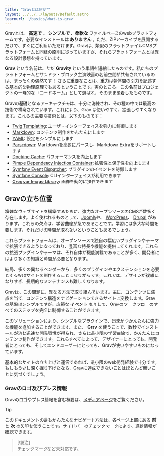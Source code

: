 ```yaml
---
title: "Gravとは何か?"
layout: ../../../layouts/Default.astro
learnurl: '/basics/what-is-grav'
---
```


Gravとは、 **高速で** 、 **シンプルで** 、**柔軟な** ファイルベースのwebプラットフォームです。必要なインストールは **ありません** 。ただ、ZIPアーカイブを展開するだけで、すぐにご利用いただけます。Gravは、類似のフラットファイルCMSプラットフォームと同様の原則に従っていますが、それらプラットフォームとは異なる設計思想を持っています。

**Grav** という名前は、ただ **Gravity** という単語を短縮したものです。私たちのプラットフォームとサンドラ・ブロック主演映画の名前空間が共有されているのは、まったくの偶然です！ さらに重要なことは、重力は物体間の引力を記述する基本的な物理原理でもあるということです。実のところ、この名前はプロジェクトの一時的な「コードネーム」として選ばれ、そのまま定着したものです。

Gravの基礎となるアーキテクチャは、十分に洗練され、その種の中では最高の技術で構築されています。これにより、Grav は使いやすく、拡張しやすくなります。これらの主要な技術とは、以下のものです： 

* [Twig Templating](https://twig.symfony.com/): ユーザ・インターフェイスを強力に制御します
* [Markdown](https://en.wikipedia.org/wiki/Markdown): コンテンツ制作をかんたんにします
* [YAML](https://yaml.org): 設定をシンプルにします
* [Parsedown](https://parsedown.org/): Markdownを高速にパースし、Markdown Extraをサポートします
* [Doctrine Cache](https://www.doctrine-project.org/projects/doctrine-orm/en/2.6/reference/caching.html): パフォーマンスを向上します
* [Pimple Dependency Injection Container](https://github.com/silexphp/Pimple): 拡張性と保守性を向上します
* [Symfony Event Dispatcher](https://symfony.com/doc/current/components/event_dispatcher.html): プラグインのイベントを制御します
* [Symfony Console](https://symfony.com/doc/current/components/console.html): CLIインターフェイスが利用できます
* [Gregwar Image Library](https://github.com/Gregwar/Image): 画像を動的に操作できます

<h2 id="grav-s-place-in-the-universe">Gravの立ち位置</h2>

複雑なウェブサイトを構築するために、強力なオープンソースのCMSが数多く存在します。よく使われるものとして、[Joomla](https://www.joomla.org)や、 [WordPress](https://wordpress.org)、 [Drupal](https://www.drupal.org) があります。これらの欠点は、学習曲線が急であることです。学習には多大な時間を要します。それだけの時間が取れないということもあるでしょう。

これらプラットフォームは、オープンソースで独自の幅広いプラグインやテーマで拡張できるようになっており、豊富な特長や機能を提供してくれます。これらの拡張プラグインやテーマは、それ自体が機能満載であることが多く、開発者にはより多くの知識と時間が必要となります。

結局、多くの異なるベンダーから、多くのプラグインやエクステンションを必要とするwebサイトを制作することになりがちです。これでは、デザインが複雑になりすぎ、長期的なメンテナンスも難しくなります。

Gravは、この問題に、異なる方法で取り組んでいます。主に、コンテンツに焦点を当て、コンテンツ構造をナビゲーションできるサイトに変換します。Gravの基盤はシンプルですが、広範な **イベント** を介して、Gravのワークフローのすべてのステップを完全に制御することができます。

このソリューションにより、シンプルなプラグインで、迅速かつかんたんに強力な機能を追加することができます。また、 **Grav** を使うことで、数秒でインストールが済む迅速な開発環境が得られ、さらに最小限の学習曲線で、かんたんにコンテンツ制作ができます。これらすべてによって、デザイナーにとっても、開発者にとっても、そしてエンドユーザーにとっても、Gravが使いやすいものになっています。

基本的なサイトの立ち上げと運営であれば、最小限のweb開発経験で十分です。もしもう少し深く掘り下げたなら、Gravに達成できないことはほとんど無いことに気づくでしょう。

### Gravのロゴ及びプレス情報

Gravのロゴやプレス情報を含む概要は、[メディアページ](https://getgrav.org/media)をご覧ください。

> [!Tip]  
> このドキュメントの最もかんたんなナビゲート方法は、各ページ上部にある **前** と **次** の矢印を使うことです。サイドバーのチェックマークにより、進捗情報が確認できます。

> [!訳注]  
> チェックマークなど未対応です。

